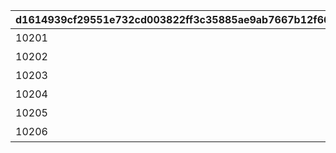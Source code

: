|d1614939cf29551e732cd003822ff3c35885ae9ab7667b12f6688a461601b7f2|4eb59d72cb5e81b78f290750bec3bd78cd375afa9d9ecc1d3a38582e5e6d2492|bf495b89b9efdca6733048a3b904d17b126d2c0a258d4caa67e6b9164fb63bae|435fee3194b2c41501ae4371a39bb2fb1d4414262bdb5859e41f15aeaea02c0e|f37f9e232322a139a5aced3e96258d6ab35edc10d40345ba9ac23b53f301b914|43c1f725937d86bbcf640082215ceede283c049769a070232845916d5f5ed8d7|7ffd10149c23121db245e72b2d7163646e2b1886b9208ccfa7afb11c9ee83139|b12120a32e24d8d4c6249c20144c3cb864908006c8ffb4d099eb8c4878360db1|9ba9812d6b7a427fd861b7494abd5d991847f94e10cce9b1fc6bfa954488e2a6|7106fdbf3464a3e82be0fb1fd39afbc31242f5e258a0d1cff9fb4ed3185af49b|dd5e3595e4183c70d1ac64898271bf4c75ed9269a7e9abe1bc353312ce227a73|09514632afe092f97315bdecddf93276bbe03710aac6a28a860cf26d57fd3bc5|
| --- | --- | --- | --- | --- | --- | --- | --- | --- | --- | --- | --- |
|10201|bgm_MC219|2|62001|ダイブ・アストルム　\n七つの願いと創世の残響|10|0|0|0|0|136701|bgm_MC219|
|10202|bgm_MC226|2|62001|アンダンテ・ウィズ・ユー　\n祈りの双唱が響く時|10|0|0|0|0|136801|bgm_MC226|
|10203|bgm_MC234B|2|62001|超鋼乙女ギガンティックローチェ　\n～大出撃！ランドソル爆発４.１秒前～|10|0|0|0|0|134601|bgm_MC234B|
|10204|bgm_MC250|2|62001|結集！　アルケス＆トワイライト　\n闇医者と二人の錬金術師|10|0|0|0|0|132301|bgm_MC250|
|10205|bgm_MC255|2|62001|ド令嬢カノンの華麗なるおリベンジ ～ツンデレおピンクを添えて～|10|0|0|0|0|137301|bgm_MC255_02|
|10206|bgm_MC262|2|62001|サマードリーム・リフレイン　\n水平線の彼方の旅路|10|0|0|0|0|135001|bgm_MC262|